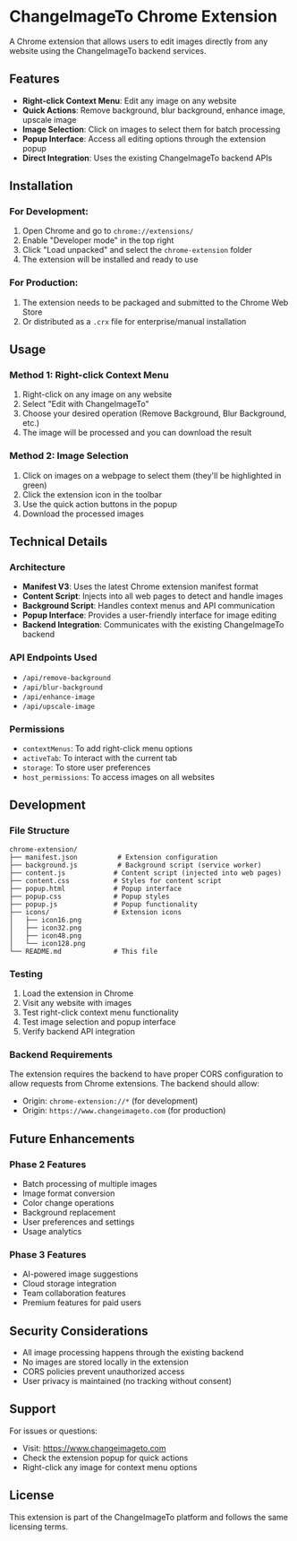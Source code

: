 # ChangeImageTo Chrome Extension

A Chrome extension that allows users to edit images directly from any website using the ChangeImageTo backend services.

## Features

- **Right-click Context Menu**: Edit any image on any website
- **Quick Actions**: Remove background, blur background, enhance image, upscale image
- **Image Selection**: Click on images to select them for batch processing
- **Popup Interface**: Access all editing options through the extension popup
- **Direct Integration**: Uses the existing ChangeImageTo backend APIs

## Installation

### For Development:

1. Open Chrome and go to `chrome://extensions/`
2. Enable "Developer mode" in the top right
3. Click "Load unpacked" and select the `chrome-extension` folder
4. The extension will be installed and ready to use

### For Production:

1. The extension needs to be packaged and submitted to the Chrome Web Store
2. Or distributed as a `.crx` file for enterprise/manual installation

## Usage

### Method 1: Right-click Context Menu
1. Right-click on any image on any website
2. Select "Edit with ChangeImageTo"
3. Choose your desired operation (Remove Background, Blur Background, etc.)
4. The image will be processed and you can download the result

### Method 2: Image Selection
1. Click on images on a webpage to select them (they'll be highlighted in green)
2. Click the extension icon in the toolbar
3. Use the quick action buttons in the popup
4. Download the processed images

## Technical Details

### Architecture
- **Manifest V3**: Uses the latest Chrome extension manifest format
- **Content Script**: Injects into all web pages to detect and handle images
- **Background Script**: Handles context menus and API communication
- **Popup Interface**: Provides a user-friendly interface for image editing
- **Backend Integration**: Communicates with the existing ChangeImageTo backend

### API Endpoints Used
- `/api/remove-background`
- `/api/blur-background`
- `/api/enhance-image`
- `/api/upscale-image`

### Permissions
- `contextMenus`: To add right-click menu options
- `activeTab`: To interact with the current tab
- `storage`: To store user preferences
- `host_permissions`: To access images on all websites

## Development

### File Structure
```
chrome-extension/
├── manifest.json          # Extension configuration
├── background.js          # Background script (service worker)
├── content.js            # Content script (injected into web pages)
├── content.css           # Styles for content script
├── popup.html            # Popup interface
├── popup.css             # Popup styles
├── popup.js              # Popup functionality
├── icons/                # Extension icons
│   ├── icon16.png
│   ├── icon32.png
│   ├── icon48.png
│   └── icon128.png
└── README.md             # This file
```

### Testing
1. Load the extension in Chrome
2. Visit any website with images
3. Test right-click context menu functionality
4. Test image selection and popup interface
5. Verify backend API integration

### Backend Requirements
The extension requires the backend to have proper CORS configuration to allow requests from Chrome extensions. The backend should allow:
- Origin: `chrome-extension://*` (for development)
- Origin: `https://www.changeimageto.com` (for production)

## Future Enhancements

### Phase 2 Features
- Batch processing of multiple images
- Image format conversion
- Color change operations
- Background replacement
- User preferences and settings
- Usage analytics

### Phase 3 Features
- AI-powered image suggestions
- Cloud storage integration
- Team collaboration features
- Premium features for paid users

## Security Considerations

- All image processing happens through the existing backend
- No images are stored locally in the extension
- CORS policies prevent unauthorized access
- User privacy is maintained (no tracking without consent)

## Support

For issues or questions:
- Visit: https://www.changeimageto.com
- Check the extension popup for quick actions
- Right-click any image for context menu options

## License

This extension is part of the ChangeImageTo platform and follows the same licensing terms.
